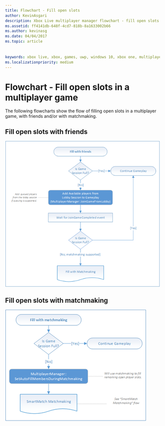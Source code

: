 ```yaml
---
title: Flowchart - Fill open slots
author: KevinAsgari
description: Xbox Live multiplayer manager flowchart - fill open slots in a multiplayer game.
ms.assetid: ff4141db-648f-4cd7-818b-8a1633002b66
ms.author: kevinasg
ms.date: 04/04/2017
ms.topic: article


keywords: xbox live, xbox, games, uwp, windows 10, xbox one, multiplayer manager, flowchart
ms.localizationpriority: medium
---
```


# Flowchart - Fill open slots in a multiplayer game

The following flowcharts show the flow of filling open slots in a multiplayer game, with friends and/or with matchmaking.

## Fill open slots with friends

![SmartMatch matchmaking](../../../images/multiplayer/mpm-fill-open-slots-with-friends.png)

## Fill open slots with matchmaking

![SmartMatch matchmaking](../../../images/multiplayer/mpm-fill-open-slots-with-matchmaking.png)
